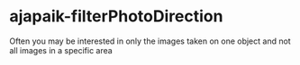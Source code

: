 # ajapaik-filterPhotoDirection
Often you may be interested in only the images taken on one object and not all images in a specific area

